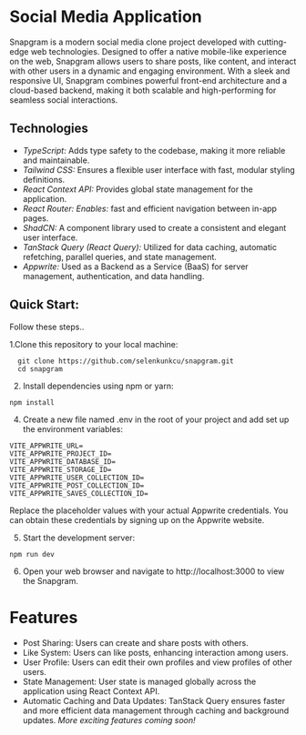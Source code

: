 # Social Media Application

Snapgram is a modern social media clone project developed with cutting-edge web technologies. Designed to offer a native mobile-like experience on the web, Snapgram allows users to share posts, like content, and interact with other users in a dynamic and engaging environment. With a sleek and responsive UI, Snapgram combines powerful front-end architecture and a cloud-based backend, making it both scalable and high-performing for seamless social interactions.

## Technologies

* _TypeScript:_ Adds type safety to the codebase, making it more reliable and maintainable.
* _Tailwind CSS:_ Ensures a flexible user interface with fast, modular styling definitions.
* _React Context API:_ Provides global state management for the application.
* _React Router: Enables:_ fast and efficient navigation between in-app pages.
* _ShadCN:_ A component library used to create a consistent and elegant user interface.
* _TanStack Query (React Query):_ Utilized for data caching, automatic refetching, parallel queries, and state management.
* _Appwrite:_ Used as a Backend as a Service (BaaS) for server management, authentication, and data handling.

## Quick Start:
Follow these steps..

1.Clone this repository to your local machine:
```
  git clone https://github.com/selenkunkcu/snapgram.git
  cd snapgram
```

2. Install dependencies using npm or yarn:
```
npm install
```

4. Create a new file named .env in the root of your project and add set up the environment variables:
 ```
VITE_APPWRITE_URL=
VITE_APPWRITE_PROJECT_ID=
VITE_APPWRITE_DATABASE_ID=
VITE_APPWRITE_STORAGE_ID=
VITE_APPWRITE_USER_COLLECTION_ID=
VITE_APPWRITE_POST_COLLECTION_ID=
VITE_APPWRITE_SAVES_COLLECTION_ID=
```
Replace the placeholder values with your actual Appwrite credentials. You can obtain these credentials by signing up on the Appwrite website.

5. Start the development server:
```
npm run dev
```

6. Open your web browser and navigate to http://localhost:3000 to view the Snapgram.

# Features
* Post Sharing: Users can create and share posts with others.
* Like System: Users can like posts, enhancing interaction among users.
* User Profile: Users can edit their own profiles and view profiles of other users.
* State Management: User state is managed globally across the application using React Context API.
* Automatic Caching and Data Updates: TanStack Query ensures faster and more efficient data management through caching and background updates.
_More exciting features coming soon!_
